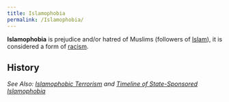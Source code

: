 ```yaml
---
title: Islamophobia
permalink: /Islamophobia/
---
```


**Islamophobia** is prejudice and/or hatred of Muslims (followers of
[Islam](Islam.md "wikilink")), it is considered a form of
[racism](racism.md "wikilink").

## History

*See Also: [Islamophobic Terrorism](Islamophobic_Terrorism.md "wikilink")
and [Timeline of State-Sponsored
Islamophobia](Timeline_of_State-Sponsored_Islamophobia.md "wikilink")*